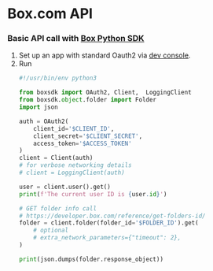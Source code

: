# Box.com API

### Basic API call with [Box Python SDK](https://github.com/box/box-python-sdk)

1. Set up an app with standard Oauth2 via [dev console](https://app.box.com/developers/console).
1. Run
    ```python
    #!/usr/bin/env python3

    from boxsdk import OAuth2, Client,  LoggingClient
    from boxsdk.object.folder import Folder
    import json

    auth = OAuth2(
        client_id='$CLIENT_ID',
        client_secret='$CLIENT_SECRET',
        access_token='$ACCESS_TOKEN'
    )
    client = Client(auth)
    # for verbose networking details
    # client = LoggingClient(auth)

    user = client.user().get()
    print(f'The current user ID is {user.id}')

    # GET folder info call
    # https://developer.box.com/reference/get-folders-id/
    folder = client.folder(folder_id='$FOLDER_ID').get(
        # optional
        # extra_network_parameters={"timeout": 2},
    )

    print(json.dumps(folder.response_object))
    ```
